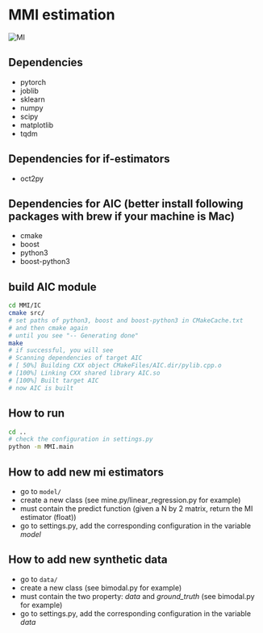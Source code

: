 

# MMI estimation


![MI](./img/MI.png)


## Dependencies
- pytorch
- joblib
- sklearn
- numpy
- scipy
- matplotlib
- tqdm

## Dependencies for if-estimators
- oct2py

## Dependencies for AIC (better install following packages with brew if your machine is Mac)
- cmake
- boost
- python3
- boost-python3
## build AIC module
```bash
cd MMI/IC
cmake src/
# set paths of python3, boost and boost-python3 in CMakeCache.txt
# and then cmake again
# until you see "-- Generating done"
make
# if successful, you will see
# Scanning dependencies of target AIC
# [ 50%] Building CXX object CMakeFiles/AIC.dir/pylib.cpp.o
# [100%] Linking CXX shared library AIC.so
# [100%] Built target AIC
# now AIC is built
```

## How to run
```bash
cd ..
# check the configuration in settings.py
python -m MMI.main
```

## How to add new mi estimators
- go to ```model/``` 
- create a new class (see mine.py/linear_regression.py for example)
- must contain the predict function (given a N by 2 matrix, return the MI estimator (float))
- go to settings.py, add the corresponding configuration in the variable *model*

## How to add new synthetic data
- go to ```data/``` 
- create a new class (see bimodal.py for example)
- must contain the two property: *data* and *ground_truth* (see bimodal.py for example)
- go to settings.py, add the corresponding configuration in the variable *data*
